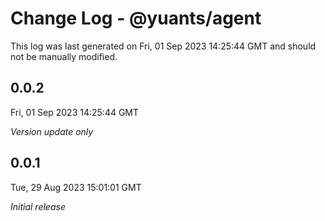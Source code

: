 # Change Log - @yuants/agent

This log was last generated on Fri, 01 Sep 2023 14:25:44 GMT and should not be manually modified.

## 0.0.2
Fri, 01 Sep 2023 14:25:44 GMT

_Version update only_

## 0.0.1
Tue, 29 Aug 2023 15:01:01 GMT

_Initial release_

